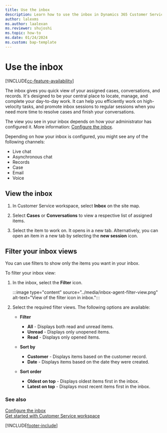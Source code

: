 ```yaml
---
title: Use the inbox
description: Learn how to use the inbox in Dynamics 365 Customer Service.
author: lalexms 
ms.author: laalexan
ms.reviewer: shujoshi
ms.topic: how-to 
ms.date: 01/24/2024
ms.custom: bap-template 
---
```


# Use the inbox

[!INCLUDE[cc-feature-availability](../../includes/cc-feature-availability.md)]

The inbox gives you quick view of your assigned cases, conversations, and records. It's designed to be your central place to locate, manage, and complete your day-to-day work. It can help you efficiently work on high-velocity tasks, and promote inbox sessions to regular sessions when you need more time to resolve cases and finish your conversations.

The view you see in your inbox depends on how your administrator has configured it. More information: [Configure the inbox](../administer/configure-inbox.md).

Depending on how your inbox is configured, you might see any of the following channels:

- Live chat
- Asynchronous chat
- Records
- Case
- Email
- Voice

## View the inbox

1. In Customer Service workspace, select **Inbox** on the site map.

1. Select **Cases** or **Conversations** to view a respective list of assigned items.
   
1. Select the item to work on. It opens in a new tab. Alternatively, you can open an item in a new tab by selecting the **new session** icon.

## Filter your inbox views

You can use filters to show only the items you want in your inbox.

To filter your inbox view:

1. In the inbox, select the **Filter** icon.

   :::image type="content" source="../media/inbox-agent-filter-view.png" alt-text="View of the filter icon in inbox.":::

1. Select the required filter views. The following options are available:

   - **Filter**
       - **All** - Displays both read and unread items.
       - **Unread** - Displays only unopened items.
       - **Read** - Displays only opened items.
         
   - **Sort by**
       - **Customer** - Displays items based on the customer record.
       - **Date** - Displays items based on the date they were created.
    
   - **Sort order**
       - **Oldest on top** - Displays oldest items first in the inbox.
       - **Latest on top** - Displays most recent items first in the inbox.

### See also

[Configure the inbox](../administer/configure-inbox.md)  
[Get started with Customer Service workspace](../implement/csw-overview.md)  


[!INCLUDE[footer-include](../../includes/footer-banner.md)]
